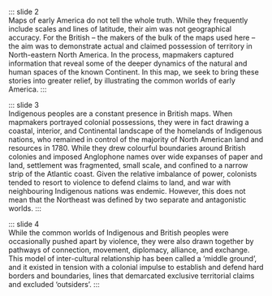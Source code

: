 ::: slide 2  
Maps of early America do not tell the whole truth. While they frequently include scales and lines of latitude, their aim was not geographical accuracy. For the British – the makers of the bulk of the maps used here – the aim was to demonstrate actual and claimed possession of territory in North-eastern North America. In the process, mapmakers captured information that reveal some of the deeper dynamics of the natural and human spaces of the known Continent. In this map, we seek to bring these stories into greater relief, by illustrating the common worlds of early America.
:::

::: slide 3  
Indigenous peoples are a constant presence in British maps. When mapmakers portrayed colonial possessions, they were in fact drawing a coastal, interior, and Continental landscape of the homelands of Indigenous nations, who remained in control of the majority of North American land and resources in 1780. While they drew colourful boundaries around British colonies and imposed Anglophone names over wide expanses of paper and land, settlement was fragmented, small scale, and confined to a narrow strip of the Atlantic coast. Given the relative imbalance of power, colonists tended to resort to violence to defend claims to land, and war with neighbouring Indigenous nations was endemic. However, this does not mean that the Northeast was defined by two separate and antagonistic worlds.
:::

::: slide 4  
While the common worlds of Indigenous and British peoples were occasionally pushed apart by violence, they were also drawn together by pathways of connection, movement, diplomacy, alliance, and exchange. This model of inter-cultural relationship has been called a ‘middle ground’, and it existed in tension with a colonial impulse to establish and defend hard borders and boundaries, lines that demarcated exclusive territorial claims and excluded ‘outsiders’.
:::
